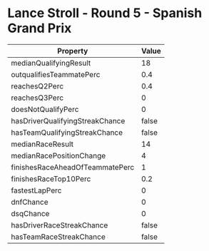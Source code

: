 # Lance Stroll - Round 5 - Spanish Grand Prix
Property | Value
--- | ---
medianQualifyingResult | 18
outqualifiesTeammatePerc | 0.4
reachesQ2Perc | 0.4
reachesQ3Perc | 0
doesNotQualifyPerc | 0
hasDriverQualifyingStreakChance | false
hasTeamQualifyingStreakChance | false
medianRaceResult | 14
medianRacePositionChange | 4
finishesRaceAheadOfTeammatePerc | 1
finishesRaceTop10Perc | 0.2
fastestLapPerc | 0
dnfChance | 0
dsqChance | 0
hasDriverRaceStreakChance | false
hasTeamRaceStreakChance | false
